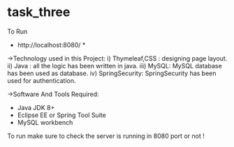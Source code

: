 # task_three
To Run

* http://localhost:8080/ *

->Technology used in this Project: 
i) Thymeleaf,CSS : designing page layout. 
ii) Java : all the logic has been written in java. 
iii) MySQL: MySQL database has been used as database.
iv) SpringSecurity: SpringSecurity has been used for authentication.

->Software And Tools Required:
- Java JDK 8+ 
- Eclipse EE or Spring Tool Suite
- MySQL workbench 

To run make sure to check the server is running in 8080 port or not !

